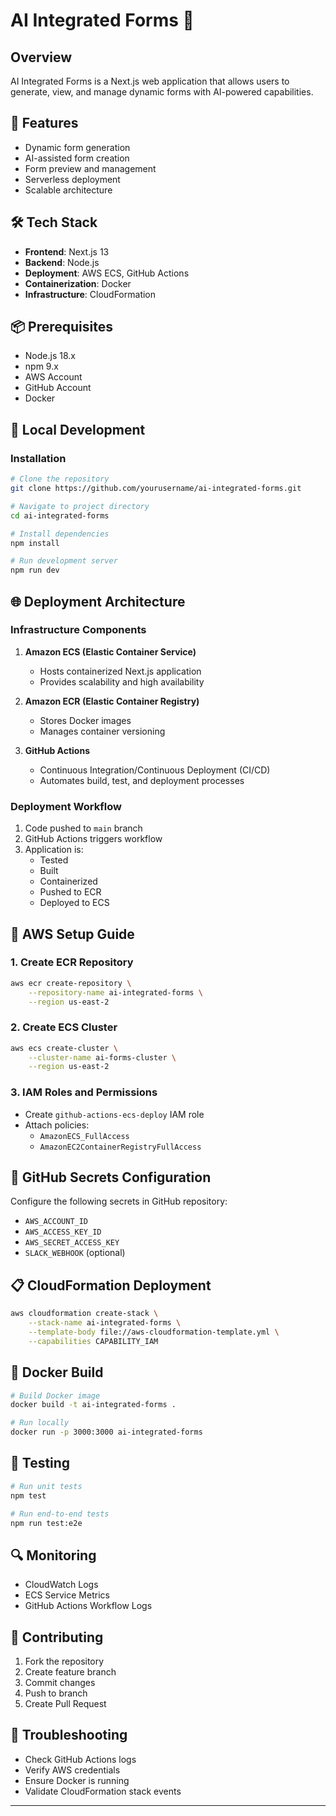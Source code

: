 # AI Integrated Forms 🚀

## Overview
AI Integrated Forms is a Next.js web application that allows users to generate, view, and manage dynamic forms with AI-powered capabilities.

## 🌟 Features
- Dynamic form generation
- AI-assisted form creation
- Form preview and management
- Serverless deployment
- Scalable architecture

## 🛠 Tech Stack
- **Frontend**: Next.js 13
- **Backend**: Node.js
- **Deployment**: AWS ECS, GitHub Actions
- **Containerization**: Docker
- **Infrastructure**: CloudFormation

## 📦 Prerequisites
- Node.js 18.x
- npm 9.x
- AWS Account
- GitHub Account
- Docker

## 🚀 Local Development

### Installation
```bash
# Clone the repository
git clone https://github.com/yourusername/ai-integrated-forms.git

# Navigate to project directory
cd ai-integrated-forms

# Install dependencies
npm install

# Run development server
npm run dev
```

## 🌐 Deployment Architecture

### Infrastructure Components
1. **Amazon ECS (Elastic Container Service)**
   - Hosts containerized Next.js application
   - Provides scalability and high availability

2. **Amazon ECR (Elastic Container Registry)**
   - Stores Docker images
   - Manages container versioning

3. **GitHub Actions**
   - Continuous Integration/Continuous Deployment (CI/CD)
   - Automates build, test, and deployment processes

### Deployment Workflow
1. Code pushed to `main` branch
2. GitHub Actions triggers workflow
3. Application is:
   - Tested
   - Built
   - Containerized
   - Pushed to ECR
   - Deployed to ECS

## 🔧 AWS Setup Guide

### 1. Create ECR Repository
```bash
aws ecr create-repository \
    --repository-name ai-integrated-forms \
    --region us-east-2
```

### 2. Create ECS Cluster
```bash
aws ecs create-cluster \
    --cluster-name ai-forms-cluster \
    --region us-east-2
```

### 3. IAM Roles and Permissions
- Create `github-actions-ecs-deploy` IAM role
- Attach policies:
  - `AmazonECS_FullAccess`
  - `AmazonEC2ContainerRegistryFullAccess`

## 🔐 GitHub Secrets Configuration
Configure the following secrets in GitHub repository:
- `AWS_ACCOUNT_ID`
- `AWS_ACCESS_KEY_ID`
- `AWS_SECRET_ACCESS_KEY`
- `SLACK_WEBHOOK` (optional)

## 📋 CloudFormation Deployment
```bash
aws cloudformation create-stack \
    --stack-name ai-integrated-forms \
    --template-body file://aws-cloudformation-template.yml \
    --capabilities CAPABILITY_IAM
```

## 🐳 Docker Build
```bash
# Build Docker image
docker build -t ai-integrated-forms .

# Run locally
docker run -p 3000:3000 ai-integrated-forms
```

## 🧪 Testing
```bash
# Run unit tests
npm test

# Run end-to-end tests
npm run test:e2e
```

## 🔍 Monitoring
- CloudWatch Logs
- ECS Service Metrics
- GitHub Actions Workflow Logs

## 🤝 Contributing
1. Fork the repository
2. Create feature branch
3. Commit changes
4. Push to branch
5. Create Pull Request

<!-- ## 📄 License
MIT License -->

## 🚨 Troubleshooting
- Check GitHub Actions logs
- Verify AWS credentials
- Ensure Docker is running
- Validate CloudFormation stack events

<!-- ## 📞 Support
For issues, please open a GitHub issue or contact support@aiintegratedforms.com -->

---
<!-- 
**Happy Deploying! 🎉** -->
